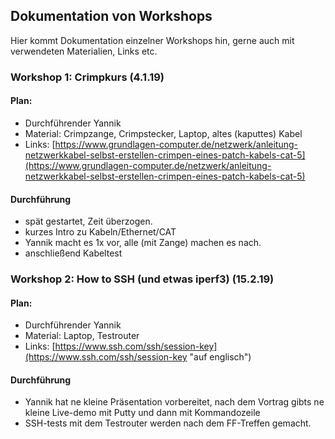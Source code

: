 ## Dokumentation von Workshops
Hier kommt Dokumentation einzelner Workshops hin, gerne auch mit verwendeten Materialien, Links etc.



### Workshop 1: Crimpkurs (4.1.19)
#### Plan:
* Durchführender Yannik
* Material: Crimpzange, Crimpstecker, Laptop, altes (kaputtes) Kabel
* Links:  [https://www.grundlagen-computer.de/netzwerk/anleitung-netzwerkkabel-selbst-erstellen-crimpen-eines-patch-kabels-cat-5](https://www.grundlagen-computer.de/netzwerk/anleitung-netzwerkkabel-selbst-erstellen-crimpen-eines-patch-kabels-cat-5)

#### Durchführung
* spät gestartet, Zeit überzogen.
* kurzes Intro zu Kabeln/Ethernet/CAT
* Yannik macht es 1x vor, alle (mit Zange) machen es nach.
* anschließend Kabeltest



### Workshop 2: How to SSH (und etwas iperf3) (15.2.19)
#### Plan:
* Durchführender Yannik
* Material: Laptop, Testrouter 
* Links:  [https://www.ssh.com/ssh/session-key](https://www.ssh.com/ssh/session-key "auf englisch")

#### Durchführung
* Yannik hat ne kleine Präsentation vorbereitet, nach dem Vortrag gibts ne kleine Live-demo mit Putty und dann mit Kommandozeile
* SSH-tests mit dem Testrouter werden nach dem FF-Treffen gemacht.


